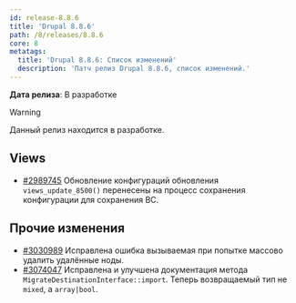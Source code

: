 ```yaml
---
id: release-8.8.6
title: 'Drupal 8.8.6'
path: /8/releases/8.8.6
core: 8
metatags:
  title: 'Drupal 8.8.6: Список изменений'
  description: 'Патч релиз Drupal 8.8.6, список изменений.'
---
```


**Дата релиза**: В разработке

> [!WARNING]
> Данный релиз находится в разработке.

## Views

- [#2989745](https://www.drupal.org/node/2989745) Обновление конфигураций обновления `views_update_8500()` перенесены на процесс сохранения конфигурации для сохранения BC.

## Прочие изменения

- [#3030989](https://www.drupal.org/node/3030989) Исправлена ошибка вызываемая при попытке массово удалить удалённые ноды.
- [#3074047](https://www.drupal.org/node/3074047) Исправлена и улучшена документация метода `MigrateDestinationInterface::import`. Теперь возвращаемый тип не `mixed`, а `array|bool`.
